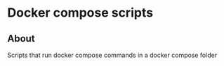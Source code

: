 # Docker compose scripts

## About 
Scripts that run docker compose commands in a docker compose folder



